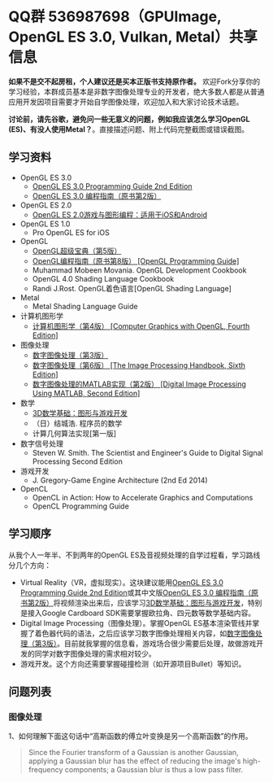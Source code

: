 # QQ群 536987698（GPUImage, OpenGL ES 3.0, Vulkan, Metal）共享信息

**如果不是交不起房租，个人建议还是买本正版书支持原作者。** 欢迎Fork分享你的学习经验，本群成员基本是非数字图像处理专业的开发者，绝大多数人都是从普通应用开发因项目需要才开始自学图像处理，欢迎加入和大家讨论技术话题。

**讨论前，请先谷歌，避免问一些无意义的问题，例如我应该怎么学习OpenGL (ES)、有没人使用Metal？**。直接描述问题、附上代码完整截图或错误截图。

## 学习资料
- OpenGL ES 3.0
  - [OpenGL ES 3.0 Programming Guide 2nd Edition][1001]
  - [OpenGL ES 3.0 编程指南（原书第2版）][1002]
- OpenGL ES 2.0
  - [OpenGL ES 2.0游戏与图形编程：适用于iOS和Android][2001]
- OpenGL ES 1.0  
  - Pro OpenGL ES for iOS
- OpenGL
  - [OpenGL超级宝典（第5版）][3001]
  - [OpenGL编程指南（原书第8版） [OpenGL Programming Guide]][3002]
  - Muhammad Mobeen Movania. OpenGL Development Cookbook
  - OpenGL 4.0 Shading Language Cookbook
  - Randi J.Rost. OpenGL着色语言[OpenGL Shading Language]
- Metal
  - Metal Shading Language Guide
- 计算机图形学
  - [计算机图形学（第4版） [Computer Graphics with OpenGL, Fourth Edition]][4001]
- 图像处理
  - [数字图像处理（第3版）][5001]
  - [数字图像处理（第6版） [The Image Processing Handbook, Sixth Edition]][5002]
  - [数字图像处理的MATLAB实现（第2版） [Digital Image Processing Using MATLAB, Second Edition]][5003]
- 数学
  - [3D数学基础：图形与游戏开发][6001]
  - （日）结城浩. 程序员的数学
  - 计算几何算法实现[第一版]
- 数字信号处理
  - Steven W. Smith. The Scientist and Engineer's Guide to Digital Signal Processing Second Edition
- 游戏开发
  - J. Gregory-Game Engine Architecture (2nd Ed 2014)
- OpenCL
  - OpenCL in Action: How to Accelerate Graphics and Computations
  - OpenCL Programming Guide
  
## 学习顺序

从我个人一年半、不到两年的OpenGL ES及音视频处理的自学过程看，学习路线分几个方向：

- Virtual Reality（VR，虚拟现实）。这块建议能用[OpenGL ES 3.0 Programming Guide 2nd Edition][1001]或其中文版[OpenGL ES 3.0 编程指南（原书第2版）][1002]将视频渲染出来后，应该学习[3D数学基础：图形与游戏开发][6001]，特别是接入Google Cardboard SDK需要掌握欧拉角、四元数等数学基础内容。
- Digital Image Processing（图像处理）。掌握OpenGL ES基本渲染管线并掌握了着色器代码的语法，之后应该学习数字图像处理相关内容，如[数字图像处理（第3版）][5001]。目前就我掌握的信息看，游戏场合很少需要后处理，故做游戏开发的同学对数字图像处理的需求相对较少。
- 游戏开发。这个方向还需要掌握碰撞检测（如开源项目Bullet）等知识。
    
    
[1001]: https://www.amazon.com/OpenGL-3-0-Programming-Guide-2nd/dp/0321933885/ref=sr_1_fkmr1_1?ie=UTF8&qid=1482248097&sr=8-1-fkmr1&keywords=OpenGL+ES+3.0+Programming+Guide+Second+Edition "OpenGL ES 3.0 Programming Guide (2nd Edition)"
[1002]: https://item.jd.com/11655699.html "OpenGL ES 3.0 编程指南（原书第2版）"


[2001]: https://item.jd.com/11436548.html "OpenGL ES 2.0游戏与图形编程：适用于iOS和Android"


[3001]: https://item.jd.com/11008802.html "OpenGL超级宝典（第5版）"
[3002]: https://item.jd.com/11566287.html "OpenGL编程指南（原书第8版） [OpenGL Programming Guide]"


[4001]: https://item.jd.com/11591287.html "计算机图形学（第4版）"


[5001]: https://item.jd.com/10658649.html "数字图像处理（第3版）"
[5002]: https://item.jd.com/11517044.html "数字图像处理（第6版） [The Image Processing Handbook, Sixth Edition]"
[5003]: https://item.jd.com/11235302.html "数字图像处理的MATLAB实现（第2版） [Digital Image Processing Using MATLAB, Second Edition]"


[6001]: https://item.jd.com/10078629.html "3D数学基础：图形与游戏开发"

## 问题列表

### 图像处理

1、如何理解下面这句话中“高斯函数的傅立叶变换是另一个高斯函数”的作用。

> Since the Fourier transform of a Gaussian is another Gaussian, applying a Gaussian blur has the effect of reducing the image's high-frequency components; a Gaussian blur is thus a low pass filter.